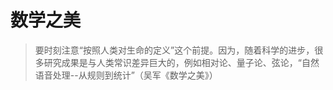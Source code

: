 # 数学之美

> 要时刻注意“按照人类对生命的定义”这个前提。因为，随着科学的进步，很多研究成果是与人类常识差异巨大的，例如相对论、量子论、弦论，“自然语音处理--从规则到统计”（吴军《数学之美》）

